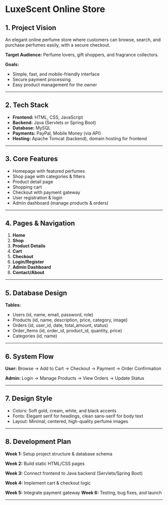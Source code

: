 # LuxeScent Online Store

## **1. Project Vision**

An elegant online perfume store where customers can browse, search, and purchase perfumes easily, with a secure checkout.

**Target Audience:** Perfume lovers, gift shoppers, and fragrance collectors.

**Goals:**

* Simple, fast, and mobile-friendly interface
* Secure payment processing
* Easy product management for the owner

---

## **2. Tech Stack**

* **Frontend:** HTML, CSS, JavaScript
* **Backend:** Java (Servlets or Spring Boot)
* **Database:** MySQL
* **Payments:** PayPal, Mobile Money (via API)
* **Hosting:** Apache Tomcat (backend), domain hosting for frontend

---

## **3. Core Features**

* Homepage with featured perfumes
* Shop page with categories & filters
* Product detail page
* Shopping cart
* Checkout with payment gateway
* User registration & login
* Admin dashboard (manage products & orders)

---

## **4. Pages & Navigation**

1. **Home**
2. **Shop**
3. **Product Details**
4. **Cart**
5. **Checkout**
6. **Login/Register**
7. **Admin Dashboard**
8. **Contact/About**

---

## **5. Database Design**

**Tables:**

* Users (id, name, email, password, role)
* Products (id, name, description, price, category, image)
* Orders (id, user\_id, date, total\_amount, status)
* Order\_Items (id, order\_id, product\_id, quantity, price)
* Categories (id, name)

---

## **6. System Flow**

**User:** Browse → Add to Cart → Checkout → Payment → Order Confirmation

**Admin:** Login → Manage Products → View Orders → Update Status

---

## **7. Design Style**

* Colors: Soft gold, cream, white, and black accents
* Fonts: Elegant serif for headings, clean sans-serif for body text
* Layout: Minimal, centered, high-quality perfume images

---

## **8. Development Plan**

**Week 1:** Setup project structure & database schema

**Week 2:** Build static HTML/CSS pages

**Week 3:** Connect frontend to Java backend (Servlets/Spring Boot)

**Week 4:** Implement cart & checkout logic

**Week 5:** Integrate payment gateway
**Week 6:** Testing, bug fixes, and launch

---
